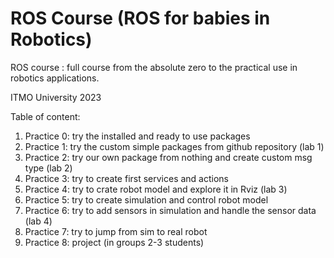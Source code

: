 # ROS Course (ROS for babies in Robotics)
ROS course : full course from the absolute zero to the practical use in robotics applications.

ITMO University 2023


Table of content:
1. Practice 0: try the installed and ready to use packages
2. Practice 1: try the custom simple packages from github repository  (lab 1)
3. Practice 2: try our own package from nothing and create custom msg type (lab 2)
4. Practice 3: try to create first services and actions
6. Practice 4: try to crate robot model and explore it in Rviz (lab 3)
7. Practice 5: try to create simulation and control robot model
8. Practice 6: try to add sensors in simulation and handle the sensor data (lab 4)
9. Practice 7: try to jump from sim to real robot
10. Practice 8: project (in groups 2-3 students)

